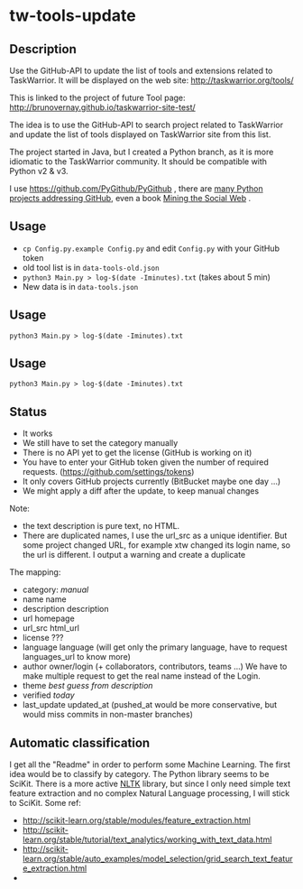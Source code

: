 # tw-tools-update

## Description

Use the GitHub-API to update the list of tools and extensions related to TaskWarrior. 
It will be displayed on the web site: http://taskwarrior.org/tools/

This is linked to the project of future Tool page: http://brunovernay.github.io/taskwarrior-site-test/

The idea is to use the GitHub-API to search project related to TaskWarrior and update the list of tools displayed on TaskWarrior site from this list.

The project started in Java, but I created a Python branch, as it is more idiomatic to the TaskWarrior community. It should be compatible with Python v2 & v3.

I use https://github.com/PyGithub/PyGithub , there are [many Python projects addressing GitHub](https://developer.github.com/libraries/#python), even a book [Mining the Social Web](https://www.safaribooksonline.com/library/view/mining-the-social/9781449368180/) .


## Usage

- `cp Config.py.example Config.py` and edit `Config.py` with your GitHub token
- old tool list is in `data-tools-old.json`
- `python3 Main.py > log-$(date -Iminutes).txt` (takes about 5 min)
- New data is in `data-tools.json`

## Usage

`python3 Main.py > log-$(date -Iminutes).txt`
## Usage

`python3 Main.py > log-$(date -Iminutes).txt`
## Status


- It works
- We still have to set the category manually
- There is no API yet to get the license (GitHub is working on it)
- You have to enter your GitHub token given the number of required requests. (https://github.com/settings/tokens)
- It only covers GitHub projects currently (BitBucket maybe one day ...)
- We might apply a diff after the update, to keep manual changes


Note:
- the text description is pure text, no HTML.
- There are duplicated names, I use the url_src as a unique identifier. But some project changed URL, for example xtw changed its login name, so the url is different. I output a warning and create a duplicate

The mapping:
- category: *manual*
- name name
- description description
- url homepage
- url_src html_url
- license ???
- language language (will get only the primary language, have to request languages_url to know more)
- author owner/login (+ collaborators, contributors, teams ...) We have to make multiple request to get the real name instead of the Login.
- theme *best guess from description*
- verified *today*
- last_update updated_at (pushed_at would be more conservative, but would miss commits in non-master branches)


## Automatic classification

I get all the "Readme" in order to perform some Machine Learning. The first idea would be to classify by category. The Python library seems to be SciKit. There is a more active [NLTK](http://www.nltk.org/) library, but since I only need simple text feature extraction and no complex Natural Language processing, I will stick to SciKit. 
Some ref:
 - http://scikit-learn.org/stable/modules/feature_extraction.html
 - http://scikit-learn.org/stable/tutorial/text_analytics/working_with_text_data.html
 - http://scikit-learn.org/stable/auto_examples/model_selection/grid_search_text_feature_extraction.html
 - 
 
